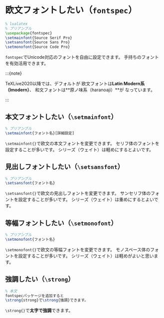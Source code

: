 # 欧文フォントしたい（`fontspec`）

```latex
% lualatex
% プリアンブル
\usepackage{fontspec}
\setmainfont{Source Serif Pro}
\setsansfont{Source Sans Pro}
\setmonofont{Source Code Pro}
```

`fontspec`でUnicode対応のフォントを自由に設定できます。
手持ちのフォントを有効活用できます。

:::{note}

TeXLive2020以降では、デフォルトが
欧文フォントは**Latin Modern系（lmodern）**、
和文フォントは**原ノ味系（haranoaji）**が
なっています。

:::

## 本文フォントしたい（`\setmainfont`）

```latex
% プリアンブル
\setmainfont{フォント名}[詳細設定]
```

`\setmainfont{}`で欧文の本文フォントを変更できます。
セリフ体のフォントを設定することが多いです。
シリーズ（ウェイト）は軽めにするとよいです。

## 見出しフォントしたい（`\setsansfont`）

```latex
% プリアンブル
\setsansfont{フォント名}
```

`\setsansfont{}`で欧文の見出しフォントを変更できます。
サンセリフ体のフォントを設定することが多いです。
シリーズ（ウェイト）は重めにするとよいです。

## 等幅フォントしたい（`\setmonofont`）

```latex
% プリアンブル
\setmonofont{フォント名}
```

`\setmonofont{}`で欧文の等幅フォントを変更できます。
モノスペース体のフォントを設定することが多いです。
シリーズ（ウェイト）は軽めがよいと思います。

## 強調したい（`\strong`）

```latex
% 本文
fontspecパッケージを追加すると
\strong{strong}で\strong{強調}できます。
```

`\strong{}`で**太字で強調**できます。
